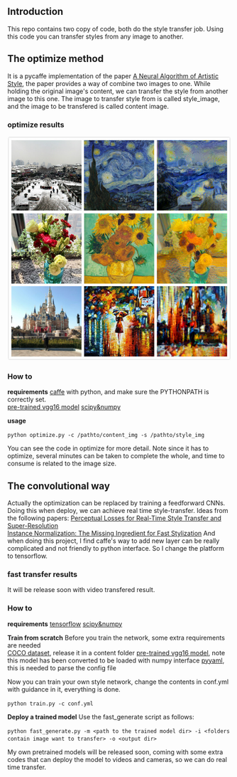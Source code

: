 ## Introduction
This repo contains two copy of code, both do the style transfer job. Using this code you can transfer styles from
any image to another. 

## The optimize method
It is a pycaffe implementation of the paper [A Neural Algorithm of Artistic Style](https://arxiv.org/abs/1508.06576), the paper provides a way of combine two images to one. While holding the original image's content, we can transfer the style from another image to this one. The image to transfer style from is called style_image, and the image to be transfered is called content image.  

### optimize results
![styled_image](./result/optimize/styled.jpg)  

### How to
**requirements**
[caffe](http://caffe.berkeleyvision.org/) with python, and make sure the PYTHONPATH is correctly set.  
[pre-trained vgg16 model](https://gist.github.com/jimmie33/27c1c0a7736ba66c2395)
[scipy&numpy](https://www.scipy.org/)

**usage**   

``python optimize.py -c /pathto/content_img -s /pathto/style_img``  

You can see the code in optimize for more detail. Note since it has to optimize, several minutes can be taken to complete the whole, and time to consume is related to the image size.  


## The convolutional way
Actually the optimization can be replaced by training a feedforward CNNs. Doing this when deploy, we can achieve real time style-transfer. Ideas from the following papers: 
[Perceptual Losses for Real-Time Style Transfer and Super-Resolution](https://arxiv.org/abs/1603.08155)  
[Instance Normalization: The Missing Ingredient for Fast Stylization](https://arxiv.org/abs/1607.08022)
And when doing this project, I find caffe's way to add new layer can be really complicated and not friendly to python interface. So I change the platform to tensorflow. 

### fast transfer results
It will be release soon with video transfered result.

### How to
**requirements**
[tensorflow](https://www.tensorflow.org/)
[scipy&numpy](https://www.scipy.org/)

**Train from scratch**
Before you train the network, some extra requirements are needed  
[COCO dataset](http://msvocds.blob.core.windows.net/coco2014/train2014.zip), release it in a content folder
[pre-trained vgg16 model](), note this model has been converted to be loaded with numpy interface
[pyyaml](http://pyyaml.org/), this is needed to parse the config file

Now you can train your own style network, change the contents in conf.yml with guidance in it, everything is done. 

``python train.py -c conf.yml`` 

**Deploy a trained model**
Use the fast_generate script as follows: 

``python fast_generate.py -m <path to the trained model dir> -i <folders contain image want to transfer> -o <output dir>``  

My own pretrained models will be released soon, coming with some extra codes that can deploy the model to videos and cameras, so we can do real time transfer.
